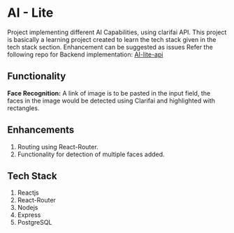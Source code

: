 # AI - Lite
Project implementing different AI Capabilities, using clarifai API.
This project is basically a learning project created to learn the tech stack given in the tech stack section.
Enhancement can be suggested as issues
Refer the following repo for Backend implementation: [AI-lite-api](https://github.com/arkeo01/AI-lite-api)

## Functionality
**Face Recognition:** A link of image is to be pasted in the input field, the faces in the image would be detected using Clarifai and highlighted with rectangles.

## Enhancements
1. Routing using React-Router.
2. Functionality for detection of multiple faces added.

## Tech Stack
1. Reactjs
2. React-Router
3. Nodejs
4. Express
5. PostgreSQL
